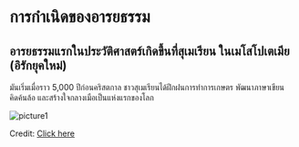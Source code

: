 
# การกำเนิดของอารยธรรม

## อารยธรรมแรกในประวัติศาสตร์เกิดขึ้นที่สุเมเรียน ในเมโสโปเตเมีย (อิรักยุคใหม่) 

มันเริ่มเมื่อราว 5,000 ปีก่อนคริสตกาล ชาวสุเมเรียนได้ฝึกฝนการทำการเกษตร พัฒนาภาษาเขียน คิดค้นล้อ และสร้างใจกลางเมือเป็นแห่งแรกของโลก

![picture1](https://www.scholarship.in.th/wp-content/uploads/2020/04/2-21.jpg)

Credit: [Click here](https://www.scholarship.in.th/8-historical-stories/)
